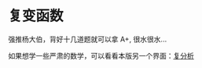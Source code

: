 # 复变函数

强推杨大伯，背好十几道题就可以拿 A+, 很水很水...

如果想学一些严肃的数学，可以看看本版另一个界面：[复分析](https://cyberyzy.github.io/mathwiki.github.io/Must/CP/)

